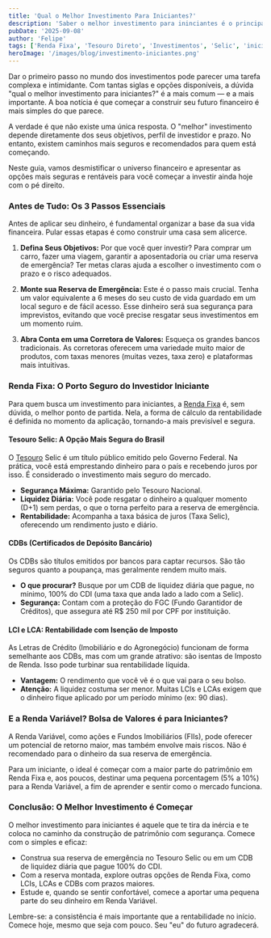 ```yaml
---
title: 'Qual o Melhor Investimento Para Iniciantes?'
description: 'Saber o melhor investimento para ininciantes é o principal passo para você começar no mundo dos investimentos. É de extrema importancia saber quais os títulos mais recomandados nessa fase.'
pubDate: '2025-09-08'
author: 'Felipe'
tags: ['Renda Fixa', 'Tesouro Direto', 'Investimentos', 'Selic', 'iniciantes',]
heroImage: '/images/blog/investimento-iniciantes.png'
---
```

 
Dar o primeiro passo no mundo dos investimentos pode parecer uma tarefa complexa e intimidante. Com tantas siglas e opções disponíveis, a dúvida "qual o melhor investimento para iniciantes?" é a mais comum — e a mais importante. A boa notícia é que começar a construir seu futuro financeiro é mais simples do que parece.

A verdade é que não existe uma única resposta. O "melhor" investimento depende diretamente dos seus objetivos, perfil de investidor e prazo. No entanto, existem caminhos mais seguros e recomendados para quem está começando.

Neste guia, vamos desmistificar o universo financeiro e apresentar as opções mais seguras e rentáveis para você começar a investir ainda hoje com o pé direito.

### Antes de Tudo: Os 3 Passos Essenciais

Antes de aplicar seu dinheiro, é fundamental organizar a base da sua vida financeira. Pular essas etapas é como construir uma casa sem alicerce.

1.  **Defina Seus Objetivos:** Por que você quer investir? Para comprar um carro, fazer uma viagem, garantir a aposentadoria ou criar uma reserva de emergência? Ter metas claras ajuda a escolher o investimento com o prazo e o risco adequados.

2.  **Monte sua Reserva de Emergência:** Este é o passo mais crucial. Tenha um valor equivalente a 6 meses do seu custo de vida guardado em um local seguro e de fácil acesso. Esse dinheiro será sua segurança para imprevistos, evitando que você precise resgatar seus investimentos em um momento ruim.

3.  **Abra Conta em uma Corretora de Valores:** Esqueça os grandes bancos tradicionais. As corretoras oferecem uma variedade muito maior de produtos, com taxas menores (muitas vezes, taxa zero) e plataformas mais intuitivas.

### Renda Fixa: O Porto Seguro do Investidor Iniciante

Para quem busca um investimento para iniciantes, a [Renda Fixa](https://investilize.com.br/blog/renda-fix-veriavel-diferenca/) é, sem dúvida, o melhor ponto de partida. Nela, a forma de cálculo da rentabilidade é definida no momento da aplicação, tornando-a mais previsível e segura.

#### Tesouro Selic: A Opção Mais Segura do Brasil

O [Tesouro](https://investilize.com.br/blog/tesouro-direto/) Selic é um título público emitido pelo Governo Federal. Na prática, você está emprestando dinheiro para o país e recebendo juros por isso. É considerado o investimento mais seguro do mercado.

* **Segurança Máxima:** Garantido pelo Tesouro Nacional.
* **Liquidez Diária:** Você pode resgatar o dinheiro a qualquer momento (D+1) sem perdas, o que o torna perfeito para a reserva de emergência.
* **Rentabilidade:** Acompanha a taxa básica de juros (Taxa Selic), oferecendo um rendimento justo e diário.

#### CDBs (Certificados de Depósito Bancário)

Os CDBs são títulos emitidos por bancos para captar recursos. São tão seguros quanto a poupança, mas geralmente rendem muito mais.

* **O que procurar?** Busque por um CDB de liquidez diária que pague, no mínimo, 100% do CDI (uma taxa que anda lado a lado com a Selic).
* **Segurança:** Contam com a proteção do FGC (Fundo Garantidor de Créditos), que assegura até R$ 250 mil por CPF por instituição.

#### LCI e LCA: Rentabilidade com Isenção de Imposto

As Letras de Crédito (Imobiliário e do Agronegócio) funcionam de forma semelhante aos CDBs, mas com um grande atrativo: são isentas de Imposto de Renda. Isso pode turbinar sua rentabilidade líquida.

* **Vantagem:** O rendimento que você vê é o que vai para o seu bolso.
* **Atenção:** A liquidez costuma ser menor. Muitas LCIs e LCAs exigem que o dinheiro fique aplicado por um período mínimo (ex: 90 dias).

### E a Renda Variável? Bolsa de Valores é para Iniciantes?

A Renda Variável, como ações e Fundos Imobiliários (FIIs), pode oferecer um potencial de retorno maior, mas também envolve mais riscos. Não é recomendado para o dinheiro da sua reserva de emergência.

Para um iniciante, o ideal é começar com a maior parte do patrimônio em Renda Fixa e, aos poucos, destinar uma pequena porcentagem (5% a 10%) para a Renda Variável, a fim de aprender e sentir como o mercado funciona.

### Conclusão: O Melhor Investimento é Começar

O melhor investimento para iniciantes é aquele que te tira da inércia e te coloca no caminho da construção de patrimônio com segurança. Comece com o simples e eficaz:

* Construa sua reserva de emergência no Tesouro Selic ou em um CDB de liquidez diária que pague 100% do CDI.
* Com a reserva montada, explore outras opções de Renda Fixa, como LCIs, LCAs e CDBs com prazos maiores.
* Estude e, quando se sentir confortável, comece a aportar uma pequena parte do seu dinheiro em Renda Variável.

Lembre-se: a consistência é mais importante que a rentabilidade no início. Comece hoje, mesmo que seja com pouco. Seu "eu" do futuro agradecerá.